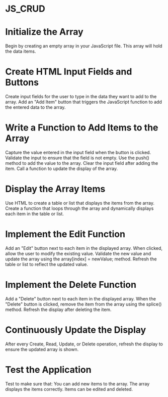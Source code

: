 # JS_CRUD

# Initialize the Array
Begin by creating an empty array in your JavaScript file. This array will hold the data items.


# Create HTML Input Fields and Buttons
Create input fields for the user to type in the data they want to add to the array.
Add an "Add Item" button that triggers the JavaScript function to add the entered data to the array.


# Write a Function to Add Items to the Array
Capture the value entered in the input field when the button is clicked.
Validate the input to ensure that the field is not empty.
Use the push() method to add the value to the array.
Clear the input field after adding the item.
Call a function to update the display of the array.


# Display the Array Items
Use HTML to create a table or list that displays the items from the array.
Create a function that loops through the array and dynamically displays each item in the table or list.


# Implement the Edit Function
Add an "Edit" button next to each item in the displayed array.
When clicked, allow the user to modify the existing value.
Validate the new value and update the array using the array[index] = newValue; method.
Refresh the table or list to reflect the updated value.


# Implement the Delete Function
Add a "Delete" button next to each item in the displayed array.
When the "Delete" button is clicked, remove the item from the array using the splice() method.
Refresh the display after deleting the item.


# Continuously Update the Display
After every Create, Read, Update, or Delete operation, refresh the display to ensure the updated array is shown.


# Test the Application
Test to make sure that:
You can add new items to the array.
The array displays the items correctly.
Items can be edited and deleted.
